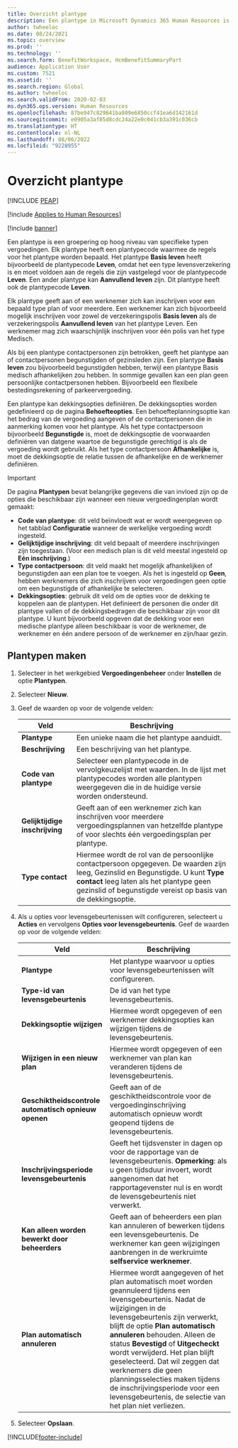 ```yaml
---
title: Overzicht plantype
description: Een plantype in Microsoft Dynamics 365 Human Resources is een groepering op hoog niveau van specifieke typen vergoedingen.
author: twheeloc
ms.date: 08/24/2021
ms.topic: overview
ms.prod: ''
ms.technology: ''
ms.search.form: BenefitWorkspace, HcmBenefitSummaryPart
audience: Application User
ms.custom: 7521
ms.assetid: ''
ms.search.region: Global
ms.author: twheeloc
ms.search.validFrom: 2020-02-03
ms.dyn365.ops.version: Human Resources
ms.openlocfilehash: 87be947c829641ba809e6850ccf41ea6d142161d
ms.sourcegitcommit: e0905a3af85d8cdc24a22e0c041cb3a391c036cb
ms.translationtype: HT
ms.contentlocale: nl-NL
ms.lasthandoff: 08/06/2022
ms.locfileid: "9228955"
---
```

# <a name="plan-type-overview"></a>Overzicht plantype


[!INCLUDE [PEAP](../includes/peap-2.md)]

[!include [Applies to Human Resources](../includes/applies-to-hr.md)]

[!include [banner](../includes/preview-banner.md)]

Een plantype is een groepering op hoog niveau van specifieke typen vergoedingen. Elk plantype heeft een plantypecode waarmee de regels voor het plantype worden bepaald. Het plantype **Basis leven** heeft bijvoorbeeld de plantypecode **Leven**, omdat het een type levensverzekering is en moet voldoen aan de regels die zijn vastgelegd voor de plantypecode **Leven**. Een ander plantype kan **Aanvullend leven** zijn. Dit plantype heeft ook de plantypecode **Leven**.

Elk plantype geeft aan of een werknemer zich kan inschrijven voor een bepaald type plan of voor meerdere. Een werknemer kan zich bijvoorbeeld mogelijk inschrijven voor zowel de verzekeringspolis **Basis leven** als de verzekeringspolis **Aanvullend leven** van het plantype Leven. Een werknemer mag zich waarschijnlijk inschrijven voor één polis van het type Medisch.

Als bij een plantype contactpersonen zijn betrokken, geeft het plantype aan of contactpersonen begunstigden of gezinsleden zijn. Een plantype **Basis leven** zou bijvoorbeeld begunstigden hebben, terwijl een plantype Basis medisch afhankelijken zou hebben. In sommige gevallen kan een plan geen persoonlijke contactpersonen hebben. Bijvoorbeeld een flexibele bestedingsrekening of parkeervergoeding.


Een plantype kan dekkingsopties definiëren. De dekkingsopties worden gedefinieerd op de pagina **Behoefteopties**. Een behoefteplanningsoptie kan het bedrag van de vergoeding aangeven of de contactpersonen die in aanmerking komen voor het plantype. Als het type contactpersoon bijvoorbeeld **Begunstigde** is, moet de dekkingsoptie de voorwaarden definiëren van datgene waartoe de begunstigde gerechtigd is als de vergoeding wordt gebruikt. Als het type contactpersoon **Afhankelijke** is, moet de dekkingsoptie de relatie tussen de afhankelijke en de werknemer definiëren. 

> [!IMPORTANT]
> De pagina **Plantypen** bevat belangrijke gegevens die van invloed zijn op de opties die beschikbaar zijn wanneer een nieuw vergoedingenplan wordt gemaakt:
>
> - **Code van plantype**: dit veld beïnvloedt wat er wordt weergegeven op het tabblad **Configuratie** wanneer de werkelijke vergoeding wordt ingesteld.  
> - **Gelijktijdige inschrijving**: dit veld bepaalt of meerdere inschrijvingen zijn toegestaan. (Voor een medisch plan is dit veld meestal ingesteld op **Eén inschrijving**.)
> - **Type contactpersoon**: dit veld maakt het mogelijk afhankelijken of begunstigden aan een plan toe te voegen. Als het is ingesteld op **Geen**, hebben werknemers die zich inschrijven voor vergoedingen geen optie om een begunstigde of afhankelijke te selecteren.
> - **Dekkingsopties**: gebruik dit veld om de opties voor de dekking te koppelen aan de plantypen. Het definieert de personen die onder dit plantype vallen of de dekkingsbedragen die beschikbaar zijn voor dit plantype. U kunt bijvoorbeeld opgeven dat de dekking voor een medische plantype alleen beschikbaar is voor de werknemer, de werknemer en één andere persoon of de werknemer en zijn/haar gezin.

## <a name="create-plan-types"></a>Plantypen maken

1. Selecteer in het werkgebied **Vergoedingenbeheer** onder **Instellen** de optie **Plantypen**.

2. Selecteer **Nieuw**.

3. Geef de waarden op voor de volgende velden:

   | Veld | Beschrijving |
   | --- | --- |
   | **Plantype** | Een unieke naam die het plantype aanduidt. |
   | **Beschrijving** | Een beschrijving van het plantype. |
   | **Code van plantype** | Selecteer een plantypecode in de vervolgkeuzelijst met waarden. In de lijst met plantypecodes worden alle plantypen weergegeven die in de huidige versie worden ondersteund. |
   | **Gelijktijdige inschrijving** | Geeft aan of een werknemer zich kan inschrijven voor meerdere vergoedingsplannen van hetzelfde plantype of voor slechts één vergoedingsplan per plantype. |
   | **Type contact** | Hiermee wordt de rol van de persoonlijke contactpersoon opgegeven. De waarden zijn leeg, Gezinslid en Begunstigde. U kunt **Type contact** leeg laten als het plantype geen gezinslid of begunstigde vereist op basis van de dekkingsoptie. |

4. Als u opties voor levensgebeurtenissen wilt configureren, selecteert u **Acties** en vervolgens **Opties voor levensgebeurtenis**. Geef de waarden op voor de volgende velden:

   | Veld | Beschrijving |
   | --- | --- |
   | **Plantype** | Het plantype waarvoor u opties voor levensgebeurtenissen wilt configureren. |
   | **Type-id van levensgebeurtenis** | De id van het type levensgebeurtenis. |
   | **Dekkingsoptie wijzigen** | Hiermee wordt opgegeven of een werknemer dekkingsopties kan wijzigen tijdens de levensgebeurtenis. |
   | **Wijzigen in een nieuw plan** | Hiermee wordt opgegeven of een werknemer van plan kan veranderen tijdens de levensgebeurtenis. |
   | **Geschiktheidscontrole automatisch opnieuw openen** | Geeft aan of de geschiktheidscontrole voor de vergoedinginschrijving automatisch opnieuw wordt geopend tijdens de levensgebeurtenis. |
   | **Inschrijvingsperiode levensgebeurtenis** | Geeft het tijdsvenster in dagen op voor de rapportage van de levensgebeurtenis. **Opmerking**: als u geen tijdsduur invoert, wordt aangenomen dat het rapportagevenster nul is en wordt de levensgebeurtenis niet verwerkt. |
   | **Kan alleen worden bewerkt door beheerders** | Geeft aan of beheerders een plan kan annuleren of bewerken tijdens een levensgebeurtenis. De werknemer kan geen wijzigingen aanbrengen in de werkruimte **selfservice werknemer**. |
   | **Plan automatisch annuleren** | Hiermee wordt aangegeven of het plan automatisch moet worden geannuleerd tijdens een levensgebeurtenis. Nadat de wijzigingen in de levensgebeurtenis zijn verwerkt, blijft de optie **Plan automatisch annuleren** behouden. Alleen de status **Bevestigd** of **Uitgecheckt** wordt verwijderd. Het plan blijft geselecteerd. Dat wil zeggen dat werknemers die geen planningsselecties maken tijdens de inschrijvingsperiode voor een levensgebeurtenis, de selectie van het plan niet verliezen. 

5. Selecteer **Opslaan**. 


[!INCLUDE[footer-include](../includes/footer-banner.md)]
